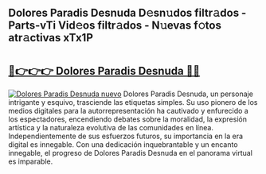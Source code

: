 ## Dolores Paradis Desnuda D𝚎sn𝚞dos filtr𝚊dos - Parts-vTi Vid𝚎os filtr𝚊dos - N𝚞evas f𝚘tos atr𝚊ctivas xTx1P

# <h2><a href="http://mbckny.tromn.icu/?c=Dolores+Paradis+Desnuda">🔗👉👉👉 Dolores Paradis Desnuda 🔗🔗</a></h2>

[![Dolores Paradis Desnuda nuevo](https://i.imgur.com/pEAQMta.gif)](http://mbckny.tromn.icu/?c=Dolores+Paradis+Desnuda)
Dolores Paradis Desnuda, un personaje intrigante y esquivo, trasciende las etiquetas simples. Su uso pionero de los medios digitales para la autorrepresentación ha cautivado y enfurecido a los espectadores, encendiendo debates sobre la moralidad, la expresión artística y la naturaleza evolutiva de las comunidades en línea. Independientemente de sus esfuerzos futuros, su importancia en la era digital es innegable. Con una dedicación inquebrantable y un encanto innegable, el progreso de Dolores Paradis Desnuda en el panorama virtual es imparable.
